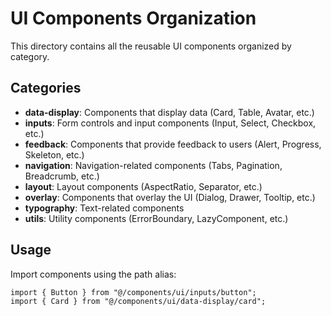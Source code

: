 # UI Components Organization

This directory contains all the reusable UI components organized by category.

## Categories

- **data-display**: Components that display data (Card, Table, Avatar, etc.)
- **inputs**: Form controls and input components (Input, Select, Checkbox, etc.)
- **feedback**: Components that provide feedback to users (Alert, Progress, Skeleton, etc.)
- **navigation**: Navigation-related components (Tabs, Pagination, Breadcrumb, etc.)
- **layout**: Layout components (AspectRatio, Separator, etc.)
- **overlay**: Components that overlay the UI (Dialog, Drawer, Tooltip, etc.)
- **typography**: Text-related components
- **utils**: Utility components (ErrorBoundary, LazyComponent, etc.)

## Usage

Import components using the path alias:

```tsx
import { Button } from "@/components/ui/inputs/button";
import { Card } from "@/components/ui/data-display/card";
```
